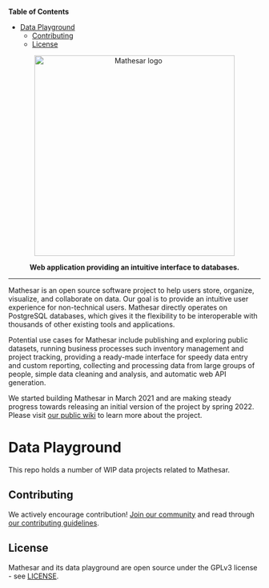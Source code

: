 <!-- START doctoc generated TOC please keep comment here to allow auto update -->
<!-- DON'T EDIT THIS SECTION, INSTEAD RE-RUN doctoc TO UPDATE -->
**Table of Contents**

- [Data Playground](#data-playground)
  - [Contributing](#contributing)
  - [License](#license)

<!-- END doctoc generated TOC please keep comment here to allow auto update -->

<p align="center"><img src="https://user-images.githubusercontent.com/287034/157542413-29ceb24c-ddef-4cde-8511-ef99014bae74.png" width=400px alt="Mathesar logo"/></p>
<p align="center"><b>Web application providing an intuitive interface to databases.</b></p>
<hr/>

Mathesar is an open source software project to help users store, organize, visualize, and collaborate on data. Our goal is to provide an intuitive user experience for non-technical users. Mathesar directly operates on PostgreSQL databases, which gives it the flexibility to be interoperable with thousands of other existing tools and applications.

Potential use cases for Mathesar include publishing and exploring public datasets, running business processes such inventory management and project tracking, providing a ready-made interface for speedy data entry and custom reporting, collecting and processing data from large groups of people, simple data cleaning and analysis, and automatic web API generation.

We started building Mathesar in March 2021 and are making steady progress towards releasing an initial version of the project by spring 2022. Please visit [our public wiki](https://wiki.mathesar.org/) to learn more about the project.

# Data Playground

This repo holds a number of WIP data projects related to Mathesar.

## Contributing

We actively encourage contribution! [Join our community](https://wiki.mathesar.org/community) and read through [our contributing guidelines](https://wiki.mathesar.org/community/contributing).


## License

Mathesar and its data playground are open source under the GPLv3 license - see [LICENSE](LICENSE). 
